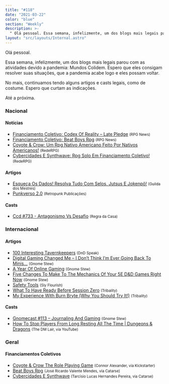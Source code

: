 ```yaml
---
title: "#118"
date: "2021-03-22"
color: "blue"
section: "Weekly"
description: >-
  " Olá pessoal. Essa semana, infelizmente, um dos blogs mais legais parou com as atividades devido a pandemia: Mundos Colidem. Espero que eles consigam resolver suas situações, que a pandemia acabe logo e eles possam voltar. No mais, continuamos tendo alguns artigos e casts legais, como de co"
layout: "src/layouts/Internal.astro"
---
```


Olá pessoal.

Essa semana, infelizmente, um dos blogs mais legais parou com as atividades devido a pandemia: Mundos Colidem. Espero que eles consigam resolver suas situações, que a pandemia acabe logo e eles possam voltar.

No mais, continuamos tendo alguns artigos e casts legais, como de costume. Espero que curtam as indicações.

Até a próxima.

### Nacional

#### Notícias

- [Financiamento Coletivo: Codex Of Reality – Late Pledge] <small>(RPG News)</small>
- [Financiamento Coletivo: Beat Boys Rpg] <small>(RPG News)</small>
- [Coyote &amp; Crow: Um Rpg Nativo Americano Feito Por Nativos Americanos!] <small>(RedeRPG)</small>
- [Cybercidades E Synthwave: Rpg Solo Em Financiamento Coletivo!] <small>(RedeRPG)</small>

#### Artigos

- [Esqueça Os Dados! Resolva Tudo Com Selos, Jutsus E Jokenpô!] <small>(Guilda dos Mestres)</small>
- [Punkverso 2.0] <small>(Retropunk Publicações)</small>

#### Casts

- [Ccd #733 - Antagonismo Vs Desafio] <small>(Regra da Casa)</small>

### Internacional

#### Artigos

- [100 Interesting Tavernkeepers] <small>(DnD Speak)</small>
- [Digital Gaming Changed Me – I Don’t Think I’m Ever Going Back To Minis…] <small>(Gnome Stew)</small>
- [A Year Of Online Gaming] <small>(Gnome Stew)</small>
- [Five Changes To Make To The Mechanics Of Your 5E D&amp;D Games Right Now] <small>(Gnome Stew)</small>
- [Safety Tools] <small>(Sly Flourish)</small>
- [What To Have Ready Before Session Zero] <small>(Tribality)</small>
- [My Experience With Burn Bryte (Why You Should Try It!)] <small>(Tribality)</small>

#### Casts

- [Gnomecast #113 – Journaling And Gaming] <small>(Gnome Stew)</small>
- [How To Stop Players From Long Resting All The Time | Dungeons &amp; Dragons] <small>(The DM Lair, via YouTube)</small>

### Geral

#### Financiamentos Coletivos

- [Coyote &amp; Crow The Role Playing Game] <small>(Connor Alexander, via Kickstarter)</small>
- [Beat Boys Rpg] <small>(José Ricardo Valente Mendes, via Catarse)</small>
- [Cybercidades E Synthwave] <small>(Tarcísio Lucas Hernandes Pereira, via Catarse)</small>

[how to stop players from long resting all the time | dungeons &amp; dragons]: https://www.youtube.com/watch?v=EKz9IGvuc4o
[what to have ready before session zero]: https://www.tribality.com/2021/03/16/what-to-have-ready-before-session-zero/
[financiamento coletivo: codex of reality – late pledge]: https://newsrpg.wordpress.com/2021/03/17/financiamento-coletivo-codex-of-reality-late-pledge/
[ccd #733 - antagonismo vs desafio]: https://regradacasa.podbean.com/e/ccd-733-antagonismo-vs-desafio/
[financiamento coletivo: beat boys rpg]: https://newsrpg.wordpress.com/2021/03/18/financiamento-coletivo-beat-boys-rpg/
[beat boys rpg]: https://www.catarse.me/beat_boys_rpg_ca31
[esqueça os dados! resolva tudo com selos, jutsus e jokenpô!]: http://guildadosmestres.com.br/2021/03/17/esqueca-os-dados-resolva-tudo-com-selos-jutsus-e-jokenpo/
[punkverso 2.0]: https://retropunk.com.br/editora/punkverso-2-0/
[coyote &amp; crow: um rpg nativo americano feito por nativos americanos!]: https://www.rederpg.com.br/2021/03/17/coyote-crow-um-rpg-nativo-americano-feito-por-nativos-americanos/
[coyote &amp; crow the role playing game]: https://www.kickstarter.com/projects/connoralexander/coyote-and-crow
[my experience with burn bryte (why you should try it!)]: https://www.tribality.com/2021/03/17/my-experience-with-burn-bryte-why-you-should-try-it/
[digital gaming changed me – i don’t think i’m ever going back to minis…]: https://gnomestew.com/digital-gaming-changed-me-i-dont-think-im-ever-going-back-to-minis/
[gnomecast #113 – journaling and gaming]: https://gnomestew.com/gnomecast-113-journaling-and-gaming/
[a year of online gaming]: https://gnomestew.com/a-year-of-online-gaming/
[100 interesting tavernkeepers]: http://dndspeak.com/2021/03/20/100-interesting-tavernkeepers/
[cybercidades e synthwave: rpg solo em financiamento coletivo!]: https://www.rederpg.com.br/2021/03/20/cybercidades-e-synthwave-rpg-solo-em-financiamento-coletivo/
[cybercidades e synthwave]: https://www.catarse.me/cybercidades_e_synthwave
[safety tools]: https://slyflourish.com/safety_tools.html
[five changes to make to the mechanics of your 5e d&amp;d games right now]: https://gnomestew.com/five-changes-to-make-to-the-mechanics-of-your-5e-dd-games-right-now/
